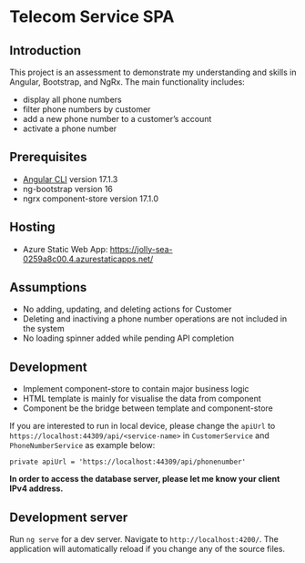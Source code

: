# Telecom Service SPA

## Introduction
This project is an assessment to demonstrate my understanding and skills in Angular, Bootstrap, and NgRx. 
The main functionality includes:
- display all phone numbers
- filter phone numbers by customer
- add a new phone number to a customer’s account
- activate a phone number

## Prerequisites
- [Angular CLI](https://github.com/angular/angular-cli) version 17.1.3
- ng-bootstrap version 16
- ngrx component-store version 17.1.0

## Hosting
- Azure Static Web App: https://jolly-sea-0259a8c00.4.azurestaticapps.net/

## Assumptions
- No adding, updating, and deleting actions for Customer
- Deleting and inactiving a phone number operations are not included in the system
- No loading spinner added while pending API completion

## Development
- Implement component-store to contain major business logic
- HTML template is mainly for visualise the data from component
- Component be the bridge between template and component-store

If you are interested to run in local device, please change the `apiUrl` to `https://localhost:44309/api/<service-name>` in `CustomerService` and `PhoneNumberService` as example below:
~~~
private apiUrl = 'https://localhost:44309/api/phonenumber'
~~~

**In order to access the database server, please let me know your client IPv4 address.**

## Development server
Run `ng serve` for a dev server. Navigate to `http://localhost:4200/`. The application will automatically reload if you change any of the source files.
